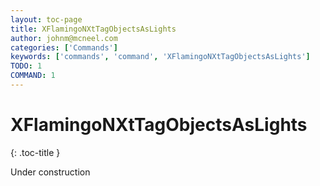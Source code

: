 ```yaml
---
layout: toc-page
title: XFlamingoNXtTagObjectsAsLights
author: johnm@mcneel.com
categories: ['Commands']
keywords: ['commands', 'command', 'XFlamingoNXtTagObjectsAsLights']
TODO: 1
COMMAND: 1
---
```



# XFlamingoNXtTagObjectsAsLights
{: .toc-title }

Under construction
